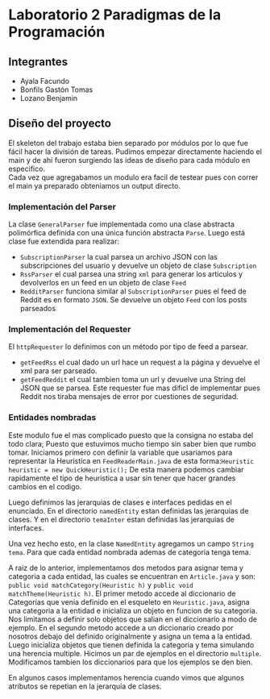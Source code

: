 # Laboratorio 2 Paradigmas de la Programación 

## Integrantes 
 - Ayala Facundo
 - Bonfils Gastón Tomas
 - Lozano Benjamin

## Diseño del proyecto
El skeleton del trabajo estaba bien separado por módulos por lo que fue fácil hacer la división de tareas. Pudimos empezar directamente haciendo el main y de ahí fueron surgiendo las ideas de diseño para cada módulo en especifico.   
Cada vez que agregabamos un modulo era facil de testear pues con correr el main ya preparado obteniamos un output directo.  


### Implementación del Parser
La clase `GeneralParser` fue implementada como una clase abstracta polimórfica definida con una única función abstracta `Parse`. Luego está clase fue extendida para realizar:
- `SubscriptionParser` la cual parsea un archivo JSON con las subscripciones del usuario y devuelve un objeto de clase `Subscription`
- `RssParser` el cual parsea una string `xml` para generar los articulos y devolverlos en un feed en un objeto de clase `Feed`
- `RedditParser` funciona similar al `SubscriptionParser` pues el feed de Reddit es en formato `JSON`. Se devuelve un objeto `Feed` con los posts parseados

### Implementación del Requester
El `httpRequester` lo definimos con un método por tipo de feed a parsear. 
- `getFeedRss` el cual dado un url hace un request a la página y devuelve el xml para ser parseado.
- `getFeedReddit` el cual tambien toma un url y devuelve una String del JSON que se parsea. Este requester fue mas dificl de implementar pues Reddit nos tiraba mensajes de error por cuestiones de seguridad.

### Entidades nombradas
Este modulo fue el mas complicado puesto que la consigna no estaba del todo clara; Puesto que estuvimos mucho tiempo sin saber bien que rumbo tomar. Iniciamos primero con definir la variable que usariamos para representar la Heuristica en `FeedReaderMain.java` de esta forma:`Heuristic heuristic = new QuickHeuristic();` De esta manera podemos cambiar rapidamente el tipo de heuristica a usar sin tener que hacer grandes cambios en el codigo.

Luego definimos las jerarquias de clases e interfaces pedidas en el enunciado. En el directorio `namedEntity` estan definidas las jerarquias de clases. Y en el directorio `temaInter` estan definidas las jerarquias de interfaces.

Una vez hecho esto, en la clase `NamedEntity` agregamos un campo `String tema`. Para que cada entidad nombrada ademas de categoria tenga tema. 

A raiz de lo anterior, implementamos dos metodos para asignar tema y categoria a cada entidad, las cuales se encuentran en `Article.java` y son:
`public void matchCategory(Heuristic h)` y `public void matchTheme(Heuristic h)`. El primer metodo accede al diccionario de Categorias que venia definido en el esqueleto en `Heuristic.java`, asigna una categoria a la entidad e inicializa un objeto en funcion de su categoria. Nos limitamos a definir solo objetos que salian en el diccionario a modo de ejemplo. En el segundo metodo accede a un diccionario creado por nosotros debajo del definido originalmente y asigna un tema a la entidad. Luego inicializa objetos que tienen definida la categoria y tema simulando una herencia multiple. Hicimos un par de ejemplos en el directorio `multiple`. Modificamos tambien los diccionarios para que los ejemplos se den bien. 

En algunos casos implementamos herencia cuando vimos que algunos atributos se repetian en la jerarquia de clases.
